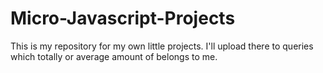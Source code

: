 # Micro-Javascript-Projects

This is my repository for my own little projects. I'll upload there to queries which totally or average amount of belongs to me.
